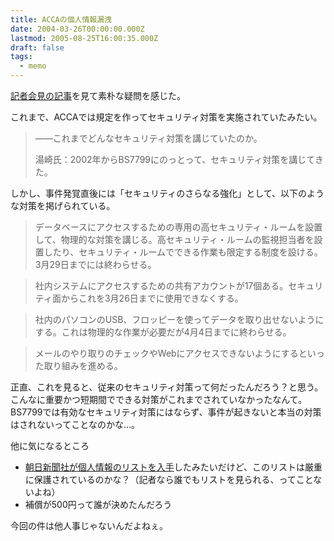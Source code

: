 ```yaml
---
title: ACCAの個人情報漏洩
date: 2004-03-26T00:00:00.000Z
lastmod: 2005-08-25T16:00:35.000Z
draft: false
tags:
  - memo
---
```


[記者会見の記事](http://itpro.nikkeibp.co.jp/free/NC/NEWS/20040325/141942/)を見て素朴な疑問を感じた。

これまで、ACCAでは規定を作ってセキュリティ対策を実施されていたみたい。

> ——これまでどんなセキュリティ対策を講じていたのか。
>
> 湯崎氏：2002年からBS7799にのっとって、セキュリティ対策を講じてきた。

しかし、事件発覚直後には「セキュリティのさらなる強化」として、以下のような対策を掲げられている。

> データベースにアクセスするための専用の高セキュリティ・ルームを設置して、物理的な対策を講じる。高セキュリティ・ルームの監視担当者を設置したり、セキュリティ・ルームでできる作業も限定する制度を設ける。3月29日までには終わらせる。

> 社内システムにアクセスするための共有アカウントが17個ある。セキュリティ面からこれを3月26日までに使用できなくする。

> 社内のパソコンのUSB、フロッピーを使ってデータを取り出せないようにする。これは物理的な作業が必要だが4月4日までに終わらせる。

> メールのやり取りのチェックやWebにアクセスできないようにするといった取り組みを進める。

正直、これを見ると、従来のセキュリティ対策って何だったんだろう？と思う。 こんなに重要かつ短期間でできる対策がこれまでされていなかったなんて。 BS7799では有効なセキュリティ対策にはならず、事件が起きないと本当の対策はされないってことなのかな…。

他に気になるところ

* [朝日新聞社が個人情報のリストを入手](http://www.asahi.com/national/update/0325/003.html)したみたいだけど、このリストは厳重に保護されているのかな？（記者なら誰でもリストを見られる、ってことないよね）
* 補償が500円って誰が決めたんだろう

今回の件は他人事じゃないんだよねぇ。
